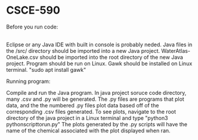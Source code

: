 # CSCE-590
Before you run code:

<br>Eclipse or any Java IDE with built in console is probably neded.
Java files in the /src/ directory should be imported into a new Java project.
WaterAtlas-OneLake.csv should be imported into the root directory of the new Java project. 
Program should be run on Linux.
Gawk should be installed on Linux terminal. "sudo apt install gawk"

Running program:

Compile and run the Java program.
In java project soruce code directory, many .csv and .py will be generated.
The .py files are programs that plot data, and the the numbered .py files plot data based off of the corresponding .csv files generated.
To see plots, navigate to the root directory of the java project in a Linux terminal and type "python3 pythonscripttorun.py"
The plots generated by the .py scripts will have the name of the chemical associated with the plot displayed when ran.
